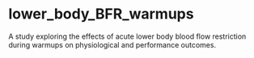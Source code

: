 # lower_body_BFR_warmups
A study exploring the effects of acute lower body blood flow restriction during warmups on physiological and performance outcomes.
